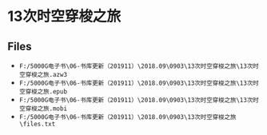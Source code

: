 # 13次时空穿梭之旅

## Files

- `F:/5000G电子书\06-书库更新（201911）\2018.09\0903\13次时空穿梭之旅\13次时空穿梭之旅.azw3`
- `F:/5000G电子书\06-书库更新（201911）\2018.09\0903\13次时空穿梭之旅\13次时空穿梭之旅.epub`
- `F:/5000G电子书\06-书库更新（201911）\2018.09\0903\13次时空穿梭之旅\13次时空穿梭之旅.mobi`
- `F:/5000G电子书\06-书库更新（201911）\2018.09\0903\13次时空穿梭之旅\files.txt`
